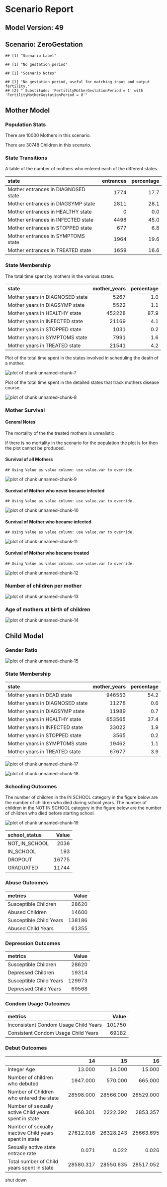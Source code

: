# Scenario Report




## Model Version: 49
## Scenario: ZeroGestation

```
## [1] "Scenario Label"
```

```
## [1] "No gestation period"
```

```
## [1] "Scenario Notes"
```

```
## [1] "No gestation period, useful for matching input and output fertility."                       
## [2] " Substitude: 'FertilityMotherGestationPeriod = 1' with 'FertilityMotherGestationPeriod = 0'"
```

## Mother Model

### Population Stats


There are 10000 Mothers in this scenario.

There are 30748 Children in this scenario.

### State Transitions

A table of the number of mothers who entered each of the different states.


|state                               | entrances| percentage|
|:-----------------------------------|---------:|----------:|
|Mother entrances in DIAGNOSED state |      1774|       17.7|
|Mother entrances in DIAGSYMP state  |      2811|       28.1|
|Mother entrances in HEALTHY state   |         0|        0.0|
|Mother entrances in INFECTED state  |      4498|       45.0|
|Mother entrances in STOPPED state   |       677|        6.8|
|Mother entrances in SYMPTOMS state  |      1964|       19.6|
|Mother entrances in TREATED state   |      1659|       16.6|

### State Membership

The total time spent by mothers in the various states.


|state                           | mother_years| percentage|
|:-------------------------------|------------:|----------:|
|Mother years in DIAGNOSED state |         5267|        1.0|
|Mother years in DIAGSYMP state  |         5522|        1.1|
|Mother years in HEALTHY state   |       452228|       87.9|
|Mother years in INFECTED state  |        21169|        4.1|
|Mother years in STOPPED state   |         1031|        0.2|
|Mother years in SYMPTOMS state  |         7991|        1.6|
|Mother years in TREATED state   |        21541|        4.2|

Plot of the total time spent in the states involved in scheduling the death of a mother.

![plot of chunk unnamed-chunk-7](figure/ZeroGestation/unnamed-chunk-7.png) 

Plot of the total time spent in the detailed states that track mothers disease course.

![plot of chunk unnamed-chunk-8](figure/ZeroGestation/unnamed-chunk-8.png) 

### Mother Survival

#### General Notes

The mortality of the the treated mothers is unrealistic

If there is no mortality in the scenario for the population the plot is for then the plot cannot be produced.

#### Survival of all Mothers


```
## Using Value as value column: use value.var to override.
```

![plot of chunk unnamed-chunk-9](figure/ZeroGestation/unnamed-chunk-9.png) 

#### Survival of Mother who never became infected


```
## Using Value as value column: use value.var to override.
```

![plot of chunk unnamed-chunk-10](figure/ZeroGestation/unnamed-chunk-10.png) 

#### Survival of Mother who became infected


```
## Using Value as value column: use value.var to override.
```

![plot of chunk unnamed-chunk-11](figure/ZeroGestation/unnamed-chunk-11.png) 

#### Survival of Mother who became treated


```
## Using Value as value column: use value.var to override.
```

![plot of chunk unnamed-chunk-12](figure/ZeroGestation/unnamed-chunk-12.png) 

### Number of children per mother

![plot of chunk unnamed-chunk-13](figure/ZeroGestation/unnamed-chunk-13.png) 

### Age of mothers at birth of children

![plot of chunk unnamed-chunk-14](figure/ZeroGestation/unnamed-chunk-14.png) 

## Child Model

### Gender Ratio

![plot of chunk unnamed-chunk-15](figure/ZeroGestation/unnamed-chunk-15.png) 

### State Membership


|state                           | mother_years| percentage|
|:-------------------------------|------------:|----------:|
|Mother years in DEAD state      |       946553|       54.2|
|Mother years in DIAGNOSED state |        11278|        0.6|
|Mother years in DIAGSYMP state  |        11989|        0.7|
|Mother years in HEALTHY state   |       653565|       37.4|
|Mother years in INFECTED state  |        33022|        1.9|
|Mother years in STOPPED state   |         3565|        0.2|
|Mother years in SYMPTOMS state  |        19462|        1.1|
|Mother years in TREATED state   |        67677|        3.9|

![plot of chunk unnamed-chunk-17](figure/ZeroGestation/unnamed-chunk-17.png) 

![plot of chunk unnamed-chunk-18](figure/ZeroGestation/unnamed-chunk-18.png) 

### Schooling Outcomes

The number of children in the IN SCHOOL category in the figure below are the number of children who died during school years. The number of children in the NOT IN SCHOOL category in the figure below are the number of children who died before starting school. 

![plot of chunk unnamed-chunk-19](figure/ZeroGestation/unnamed-chunk-19.png) 


|school_status | Value|
|:-------------|-----:|
|NOT_IN_SCHOOL |  2036|
|IN_SCHOOL     |   193|
|DROPOUT       | 16775|
|GRADUATED     | 11744|

### Abuse Outcomes


|metrics                 |  Value|
|:-----------------------|------:|
|Susceptible Children    |  28620|
|Abused Children         |  14600|
|Susceptible Child Years | 138186|
|Abused Child Years      |  61355|

### Depression Outcomes


|metrics                 |  Value|
|:-----------------------|------:|
|Susceptible Children    |  28620|
|Depressed Children      |  19314|
|Susceptible Child Years | 129973|
|Depressed Child Years   |  69568|

### Condom Usage Outcomes


|metrics                               |  Value|
|:-------------------------------------|------:|
|Inconsistent Condom Usage Child Years | 101750|
|Consistent Condom Usage Child Years   |  69182|

### Debut Outcomes


|                                                       |        14|        15|        16|
|:------------------------------------------------------|---------:|---------:|---------:|
|Integer Age                                            |    13.000|    14.000|    15.000|
|Number of children who debuted                         |  1947.000|   570.000|   665.000|
|Number of Children who entered the state               | 28598.000| 28566.000| 28529.000|
|Number of sexually active Child years spent in state   |   968.301|  2222.392|  2853.357|
|Number of sexually inactive Child years spent in state | 27612.016| 26328.243| 25663.695|
|Sexually active state entrace rate                     |     0.071|     0.022|     0.026|
|Total number of Child years spent in state             | 28580.317| 28550.635| 28517.052|

shut down



